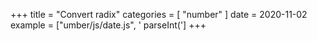 +++
title = "Convert radix"
categories = [ "number" ]
date = 2020-11-02
example = ["umber/js/date.js", ' parseInt(']
+++
